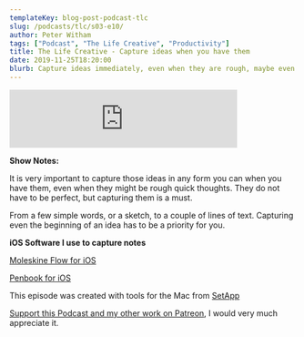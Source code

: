 ```yaml
---
templateKey: blog-post-podcast-tlc
slug: /podcasts/tlc/s03-e10/
author: Peter Witham
tags: ["Podcast", "The Life Creative", "Productivity"]
title: The Life Creative - Capture ideas when you have them
date: 2019-11-25T18:20:00
blurb: Capture ideas immediately, even when they are rough, maybe even terrible. You will thank yourself later.
---
```


<iframe src="https://anchor.fm/peter-witham/embed/episodes/Capture-ideas-when-you-have-them-e96ncm" height="102" width="400" frameborder="0" scrolling="no"></iframe>

**Show Notes:**

It is very important to capture those ideas in any form you can when you have them, even when they might be rough quick thoughts. They do not have to be perfect, but capturing them is a must.

From a few simple words, or a sketch, to a couple of lines of text. Capturing even the beginning of an idea has to be a priority for you.

**iOS Software I use to capture notes**

[Moleskine Flow for iOS](https://apps.apple.com/us/app/flow-by-moleskine/id1271361459?mt=8)

[Penbook for iOS](https://apps.apple.com/us/app/penbook/id1473064295?mt=8)

This episode was created with tools for the Mac from [SetApp](https://peterwitham.com/setapp)

[Support this Podcast and my other work on Patreon](https://patreon.com/pwcom), I would very much appreciate it.
